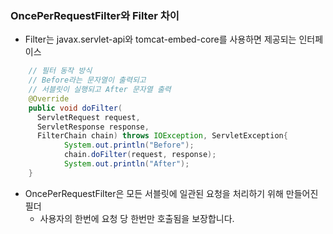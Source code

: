 ### OncePerRequestFilter와 Filter 차이
* Filter는 javax.servlet-api와 tomcat-embed-core를 사용하면 제공되는 인터페이스 
```java
    // 필터 동작 방식
    // Before라는 문자열이 출력되고 
    // 서블릿이 실행되고 After 문자열 출력 
    @Override
    public void doFilter(
      ServletRequest request, 
      ServletResponse response, 
      FilterChain chain) throws IOException, ServletException{
            System.out.println("Before");
            chain.doFilter(request, response);
            System.out.println("After");
    }
```
* OncePerRequestFilter은 모든 서블릿에 일관된 요청을 처리하기 위해 만들어진 필더 
  * 사용자의 한번에 요청 당 한번만 호출됨을 보장합니다. 